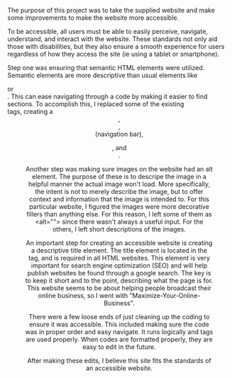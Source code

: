 The purpose of this project was to take the supplied website and make some improvements to make the website more accessible.

To be accessible, all users must be able to easily perceive, navigate, understand, and interact with the website. These standards not only aid those with disabilities, but they also ensure a smooth experience for users regardless of how they access the site (ie using a tablet or smartphone).

Step one was ensuring that semantic HTML elements were utilized. Semantic elements are more descriptive than usual elements like <div> or <section>. This can ease navigating through a code by making it easier to find sections. To accomplish this, I replaced some of the existing <div> tags, creating a <header>, <footer>, <nav> (navigation bar), <figure>, and <aside>.

Another step was making sure images on the website had an alt element. The purpose of these is to descripe the image in a helpful manner the actual image won't load. More specifically, the intent is not to merely describe the image, but to offer context and information that the image is intended to. For this particular website, I figured the images were more decorative fillers than anything else. For this reason, I left some of them as <alt=""> since there wasn't always a useful input. For the others, I left short descriptions of the images.

An important step for creating an accessible website is creating a descriptive title element. The title element is located in the <head> tag, and is required in all HTML websites. This element is very important for search engine optimization (SEO) and will help publish websites be found through a google search. The key is to keep it short and to the point, describing what the page is for. This website seems to be about helping people broadcast their online business, so I went with "Maximize-Your-Online-Business".

There were a few loose ends of just cleaning up the coding to ensure it was accessible. This included making sure the code was in proper order and easy navigate. It runs logically and tags are used properly. When codes are formatted properly, they are easy to edit in the future. 

After making these edits, I believe this site fits the standards of an accessible website. 